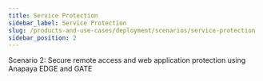 ```yaml
---
title: Service Protection
sidebar_label: Service Protection
slug: /products-and-use-cases/deployment/scenarios/service-protection
sidebar_position: 2
---
```


Scenario 2: Secure remote access and web application protection using Anapaya EDGE and GATE
